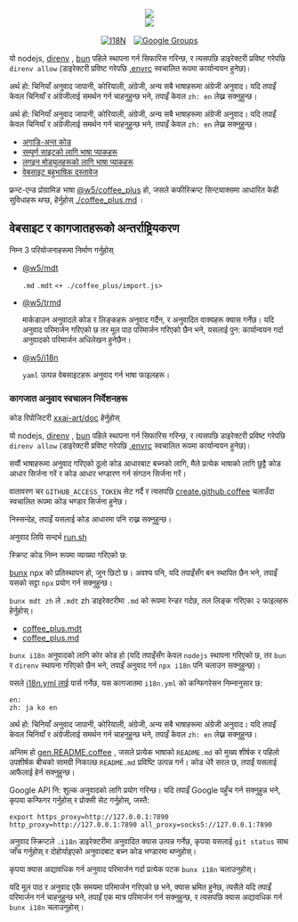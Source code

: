 <p align="center"><a href="https://xxai.art"><img src="https://cdn.jsdelivr.net/gh/xxai-art/doc/logo.svg"/></a><br/><a href="https://xxai.art"><img src="https://cdn.jsdelivr.net/gh/xxai-art/doc/xxai.svg"/></a></p><p align="center"><a href="https://github.com/xxai-art/doc#readme"><img alt="I18N" src="https://cdn.jsdelivr.net/gh/wactax/img/t.svg"/></a>　<a href="https://groups.google.com/u/0/g/xxai-art"><img alt="Google Groups" src="https://cdn.jsdelivr.net/gh/wactax/img/g-groups.svg"/></a></p>

यो nodejs, [direnv](https://direnv.net) , [bun](https://github.com/oven-sh/bun) पहिले स्थापना गर्न सिफारिस गरिन्छ, र त्यसपछि डाइरेक्टरी प्रविष्ट गरेपछि `direnv allow` (डाइरेक्टरी प्रविष्ट गरेपछि [.envrc](https://github.com/xxai-art/doc/blob/main/.envrc) स्वचालित रूपमा कार्यान्वयन हुनेछ)।

अर्थ हो: चिनियाँ अनुवाद जापानी, कोरियाली, अंग्रेजी, अन्य सबै भाषाहरूमा अंग्रेजी अनुवाद। यदि तपाइँ केवल चिनियाँ र अंग्रेजीलाई समर्थन गर्न चाहनुहुन्छ भने, तपाइँ केवल `zh: en` लेख्न सक्नुहुन्छ।

अर्थ हो: चिनियाँ अनुवाद जापानी, कोरियाली, अंग्रेजी, अन्य सबै भाषाहरूमा अंग्रेजी अनुवाद। यदि तपाइँ केवल चिनियाँ र अंग्रेजीलाई समर्थन गर्न चाहनुहुन्छ भने, तपाइँ केवल `zh: en` लेख्न सक्नुहुन्छ।

* [अगाडि-अन्त कोड](https://github.com/xxai-art/web)
* [सम्पूर्ण साइटको लागि भाषा प्याकहरू](https://github.com/xxai-art/web/tree/main/i18n)
* [लगइन मोड्युलहरूको लागि भाषा प्याकहरू](https://github.com/wacpkg/user/tree/main/ui.i18n)
* [वेबसाइट बहुभाषिक दस्तावेज](https://github.com/xxai-doc)

फ्रन्ट-एन्ड प्रोग्रामिङ भाषा [@w5/coffee_plus](http://npmjs.com/@w5/coffee_plus) हो, जसले कफीस्क्रिप्ट सिन्ट्याक्समा आधारित केही सुविधाहरू थप्छ, हेर्नुहोस् [./coffee_plus.md](./coffee_plus.md) ।

## वेबसाइट र कागजातहरूको अन्तर्राष्ट्रियकरण

निम्न 3 परियोजनाहरूमा निर्माण गर्नुहोस्

* [@w5/mdt](https://www.npmjs.com/package/@w5/mdt)

  `.md` `.mdt` `<+ ./coffee_plus/import.js>`

* [@w5/trmd](https://www.npmjs.com/package/@w5/trmd)

  मार्कडाउन अनुवादले कोड र लिङ्कहरू अनुवाद गर्दैन, र अनुवादित वाक्यहरू क्यास गर्नेछ। यदि अनुवाद परिमार्जन गरिएको छ तर मूल पाठ परिमार्जन गरिएको छैन भने, यसलाई पुन: कार्यान्वयन गर्दा अनुवादको परिमार्जन अधिलेखन हुनेछैन।

* [@w5/i18n](https://www.npmjs.com/package/@w5/i18n)

  `yaml` उत्पन्न वेबसाइटहरू अनुवाद गर्न भाषा फाइलहरू।

### कागजात अनुवाद स्वचालन निर्देशनहरू

कोड रिपोजिटरी [xxai-art/doc](https://github.com/xxai-art/doc) हेर्नुहोस्

यो nodejs, [direnv](https://direnv.net) , [bun](https://github.com/oven-sh/bun) पहिले स्थापना गर्न सिफारिस गरिन्छ, र त्यसपछि डाइरेक्टरी प्रविष्ट गरेपछि `direnv allow` (डाइरेक्टरी प्रविष्ट गरेपछि [.envrc](https://github.com/xxai-art/doc/blob/main/.envrc) स्वचालित रूपमा कार्यान्वयन हुनेछ)।

सयौं भाषाहरूमा अनुवाद गरिएको ठूलो कोड आधारबाट बच्नको लागि, मैले प्रत्येक भाषाको लागि छुट्टै कोड आधार सिर्जना गरें र कोड आधार भण्डारण गर्न संगठन सिर्जना गरें।

वातावरण चर `GITHUB_ACCESS_TOKEN` सेट गर्दै र त्यसपछि [create.github.coffee](https://github.com/xxai-art/doc/blob/main/create.github.coffee) चलाउँदा स्वचालित रूपमा कोड भण्डार सिर्जना हुनेछ।

निस्सन्देह, तपाइँ यसलाई कोड आधारमा पनि राख्न सक्नुहुन्छ।

अनुवाद लिपि सन्दर्भ [run.sh](https://github.com/xxai-art/doc/blob/main/run.sh)

स्क्रिप्ट कोड निम्न रूपमा व्याख्या गरिएको छ:

[bunx](https://bun.sh/docs/cli/bunx) npx को प्रतिस्थापन हो, जुन छिटो छ। अवश्य पनि, यदि तपाइँसँग बन स्थापित छैन भने, तपाइँ यसको सट्टा `npx` प्रयोग गर्न सक्नुहुन्छ।

`bunx mdt zh` ले `.mdt` zh डाइरेक्टरीमा `.md` को रूपमा रेन्डर गर्दछ, तल लिङ्क गरिएका २ फाइलहरू हेर्नुहोस्।

* [coffee_plus.mdt](https://github.com/xxai-doc/zh/blob/main/coffee_plus.mdt)
* [coffee_plus.md](https://github.com/xxai-doc/zh/blob/main/coffee_plus.md)

`bunx i18n` अनुवादको लागि कोर कोड हो (यदि तपाइँसँग केवल `nodejs` स्थापना गरिएको छ, तर `bun` र `direnv` स्थापना गरिएको छैन भने, तपाइँ अनुवाद गर्न `npx i18n` पनि चलाउन सक्नुहुन्छ)।

यसले [i18n.yml लाई](https://github.com/xxai-art/doc/blob/main/i18n.yml) पार्स गर्नेछ, यस कागजातमा `i18n.yml` को कन्फिगरेसन निम्नानुसार छ:

```
en:
zh: ja ko en
```

अर्थ हो: चिनियाँ अनुवाद जापानी, कोरियाली, अंग्रेजी, अन्य सबै भाषाहरूमा अंग्रेजी अनुवाद। यदि तपाइँ केवल चिनियाँ र अंग्रेजीलाई समर्थन गर्न चाहनुहुन्छ भने, तपाइँ केवल `zh: en` लेख्न सक्नुहुन्छ।

अन्तिम हो [gen.README.coffee](https://github.com/xxai-art/doc/blob/main/gen.README.coffee) , जसले प्रत्येक भाषाको `README.md` को मुख्य शीर्षक र पहिलो उपशीर्षक बीचको सामग्री निकाल्छ `README.md` प्रविष्टि उत्पन्न गर्न। कोड धेरै सरल छ, तपाईं यसलाई आफैलाई हेर्न सक्नुहुन्छ।

Google API नि: शुल्क अनुवादको लागि प्रयोग गरिन्छ। यदि तपाइँ Google पहुँच गर्न सक्नुहुन्न भने, कृपया कन्फिगर गर्नुहोस् र प्रोक्सी सेट गर्नुहोस्, जस्तै:

```
export https_proxy=http://127.0.0.1:7890 http_proxy=http://127.0.0.1:7890 all_proxy=socks5://127.0.0.1:7890
```

अनुवाद स्क्रिप्टले `.i18n` डाइरेक्टरीमा अनुवादित क्यास उत्पन्न गर्नेछ, कृपया यसलाई `git status` साथ जाँच गर्नुहोस् र दोहोर्याइएको अनुवादबाट बच्न कोड भण्डारमा थप्नुहोस्।

कृपया क्यास अद्यावधिक गर्न अनुवाद परिमार्जन गर्दा प्रत्येक पटक `bunx i18n` चलाउनुहोस्।

यदि मूल पाठ र अनुवाद एकै समयमा परिमार्जन गरिएको छ भने, क्यास भ्रमित हुनेछ, त्यसैले यदि तपाइँ परिमार्जन गर्न चाहनुहुन्छ भने, तपाइँ एक मात्र परिमार्जन गर्न सक्नुहुन्छ, र त्यसपछि क्यास अद्यावधिक गर्न `bunx i18n` चलाउनुहोस्।
